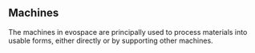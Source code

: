 ## Machines

The machines in evospace are principally used to process materials into usable forms, either directly or by supporting other machines.


